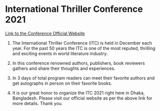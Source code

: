 # International Thriller Conference 2021
[Link to the Conference Official Website](https://world-thriller-authors-conference-samimeadad.netlify.app/)

1. The International Thriller Conference (ITC) is held in December each year. For the past 50 years the ITC is one of the most reputed, thrilling and exciting events in world literature industry.

2. In this conference renowned authors, publishers, book reviewers gathers and share their thoughts and experiences.

3. In 3 days of total program readers can meet their favorite authors and get autographs in person on their favorite books.

4. It is our great honor to organize the ITC 2021 right here in Dhaka, Bangladesh. Please visit our official website as per the above link for more details. Thank you.